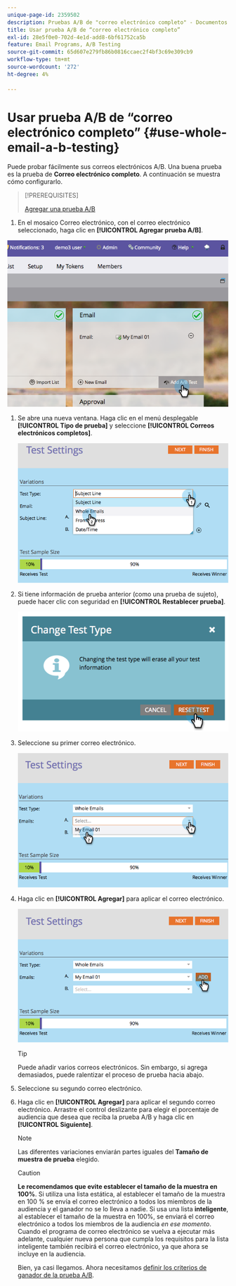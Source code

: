```yaml
---
unique-page-id: 2359502
description: Pruebas A/B de "correo electrónico completo" - Documentos de Marketo - Documentación del producto
title: Usar prueba A/B de “correo electrónico completo”
exl-id: 28e5f0e0-702d-4e1d-add8-6bf61752ca5b
feature: Email Programs, A/B Testing
source-git-commit: 65d607e279fb86b0816ccaec2f4bf3c69e309cb9
workflow-type: tm+mt
source-wordcount: '272'
ht-degree: 4%

---
```


# Usar prueba A/B de “correo electrónico completo” {#use-whole-email-a-b-testing}

Puede probar fácilmente sus correos electrónicos A/B. Una buena prueba es la prueba de **Correo electrónico completo**. A continuación se muestra cómo configurarlo.

>[!PREREQUISITES]
>
>[Agregar una prueba A/B](/help/marketo/product-docs/email-marketing/email-programs/email-program-actions/email-test-a-b-test/add-an-a-b-test.md)

1. En el mosaico Correo electrónico, con el correo electrónico seleccionado, haga clic en **[!UICONTROL Agregar prueba A/B]**.

![](assets/image2014-9-12-15-3a22-3a12.png)

1. Se abre una nueva ventana. Haga clic en el menú desplegable **[!UICONTROL Tipo de prueba]** y seleccione **[!UICONTROL Correos electrónicos completos]**.

   ![](assets/image2014-9-12-15-3a22-3a27.png)

1. Si tiene información de prueba anterior (como una prueba de sujeto), puede hacer clic con seguridad en **[!UICONTROL Restablecer prueba]**.

   ![](assets/image2014-9-12-15-3a22-3a40.png)

1. Seleccione su primer correo electrónico.

   ![](assets/image2014-9-12-15-3a22-3a52.png)

1. Haga clic en **[!UICONTROL Agregar]** para aplicar el correo electrónico.

   ![](assets/image2014-9-12-15-3a23-3a20.png)

   >[!TIP]
   >
   >Puede añadir varios correos electrónicos. Sin embargo, si agrega demasiados, puede ralentizar el proceso de prueba hacia abajo.

1. Seleccione su segundo correo electrónico.

   [](assets/image2014-9-12-15-3a23-3a49.png)

1. Haga clic en **[!UICONTROL Agregar]** para aplicar el segundo correo electrónico. Arrastre el control deslizante para elegir el porcentaje de audiencia que desea que reciba la prueba A/B y haga clic en **[!UICONTROL Siguiente]**.

   [](assets/image2014-9-12-15-3a24-3a1.png)

   >[!NOTE]
   >
   >Las diferentes variaciones enviarán partes iguales del **Tamaño de muestra de prueba** elegido.

   >[!CAUTION]
   >
   >**Le recomendamos que evite establecer el tamaño de la muestra en 100%**. Si utiliza una lista estática, al establecer el tamaño de la muestra en 100 % se envía el correo electrónico a todos los miembros de la audiencia y el ganador no se lo lleva a nadie. Si usa una lista **inteligente**, al establecer el tamaño de la muestra en 100%, se enviará el correo electrónico a todos los miembros de la audiencia _en ese momento_. Cuando el programa de correo electrónico se vuelva a ejecutar más adelante, cualquier nueva persona que cumpla los requisitos para la lista inteligente también recibirá el correo electrónico, ya que ahora se incluye en la audiencia.

   Bien, ya casi llegamos. Ahora necesitamos [definir los criterios de ganador de la prueba A/B](/help/marketo/product-docs/email-marketing/email-programs/email-program-actions/email-test-a-b-test/define-the-a-b-test-winner-criteria.md).
